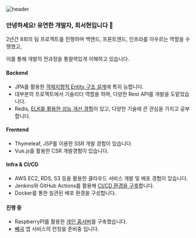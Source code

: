 ![header](https://capsule-render.vercel.app/api?type=waving&color=auto&height=150&section=header&text=HELLO!&fontSize=40&fontAlignY=35)

### 안녕하세요! 유연한 개발자, 최서현입니다 :sunflower: 

2년간 8회의 팀 프로젝트를 진행하며 백엔드, 프론트엔드, 인프라를 아우르는 역할을 수행했고,

이를 통해 개발의 전과정을 통찰력있게 이해하고 있습니다.



#### Backend
- JPA를 활용한 [객체지향적 Entity 구조 설계](https://steam-egg.tistory.com/19)에 특히 능합니다.
- 대부분의 프로젝트에서 기술리더 역할을 하며, 다양한 Rest API를 개발을 도맡았습니다.
- Redis, [ELK를 활용한 성능 개선 경험](https://steam-egg.tistory.com/18)이 있고, 다양한 기술에 큰 관심을 가지고 공부합니다.

#### Frontend
- Thymeleaf, JSP를 이용한 SSR 개발 경험이 있습니다.
- Vue.js를 활용한 CSR 개발경험이 있습니다.

#### Infra & CI/CD
- AWS EC2, RDS, S3 등을 활용한 클라우드 서비스 개발 및 배포 경험이 있습니다.
- Jenkins와 GitHub Actions를 활용해 [CI/CD 환경을 구축](https://steam-egg.tistory.com/21)합니다.
- Docker를 통한 일관된 배포 환경을 구성합니다.

#### 진행 중
- RaspberryPI를 활용한 [개인 홈서버](https://steam-egg.tistory.com/20)를 구축했습니다.
- [빼곡](https://github.com/Boggle-Boggle) 앱 서비스의 런칭을 준비중 입니다.
